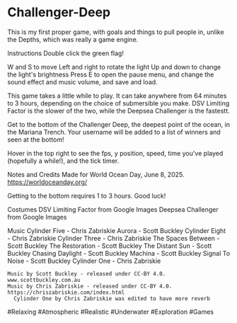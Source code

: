# Challenger-Deep
This is my first proper game, with goals and things to pull people in, unlike the Depths, which was really a game engine.

Instructions
  Double click the green flag!
  
  W and S to move
  Left and right to rotate the light
  Up and down to change the light's brightness
  Press E to open the pause menu, and change the sound effect and music volume, and save and load.
  
  This game takes a little while to play. It can take anywhere from 64 minutes to 3 hours, depending on the choice of submersible you make. DSV Limiting Factor is the slower of the two, while the Deepsea Challenger is the fastestt.
  
  Get to the bottom of the Challenger Deep, the deepest point of the ocean, in the Mariana Trench. Your username will be added to a list of winners and seen at the bottom!
  
  Hover in the top right to see the fps, y position, speed, time you've played (hopefully a while!), and the tick timer.

Notes and Credits
  Made for World Ocean Day, June 8, 2025.
  https://worldoceanday.org/
  
  Getting to the bottom requires 1 to 3 hours. Good luck!
  
  Costumes
    DSV Limiting Factor from Google Images
    Deepsea Challenger from Google Images
  
  Music
    Cylinder Five - Chris Zabriskie
    Aurora - Scott Buckley
    Cylinder Eight - Chris Zabriskie
    Cylinder Three - Chris Zabriskie
    The Spaces Between - Scott Buckley
    The Restoration - Scott Buckley
    The Distant Sun - Scott Buckley
    Chasing Daylight - Scott Buckley
    Machina  - Scott Buckley
    Signal To Noise - Scott Buckley
    Cylinder One - Chris Zabriskie
  
    Music by Scott Buckley - released under CC-BY 4.0. www.scottbuckley.com.au
    Music by Chris Zabriskie - released under CC-BY 4.0. https://chriszabriskie.com/index.html
      Cylinder One by Chris Zabriskie was edited to have more reverb
  
  #Relaxing #Atmospheric #Realistic #Underwater #Exploration #Games
